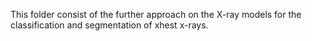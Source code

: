 This folder consist of the further approach on the X-ray models for the classification and segmentation of xhest x-rays.
